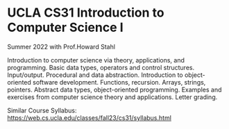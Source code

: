 # UCLA CS31 Introduction to Computer Science I

Summer 2022 with Prof.Howard Stahl

Introduction to computer science via theory, applications, and programming. Basic data types, operators and control structures. Input/output. Procedural and data abstraction. Introduction to object-oriented software development. Functions, recursion. Arrays, strings, pointers. Abstract data types, object-oriented programming. Examples and exercises from computer science theory and applications. Letter grading.

Similar Course Syllabus: https://web.cs.ucla.edu/classes/fall23/cs31/syllabus.html
